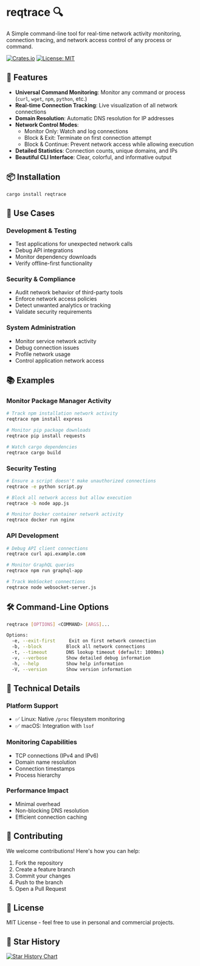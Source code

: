 # reqtrace 🔍

A Simple command-line tool for real-time network activity monitoring, connection tracing, and network access control of any process or command.

[![Crates.io](https://img.shields.io/crates/v/reqtrace)](https://crates.io/crates/reqtrace)
[![License: MIT](https://img.shields.io/badge/License-MIT-yellow.svg)](https://opensource.org/licenses/MIT)

## 🚀 Features

- **Universal Command Monitoring**: Monitor any command or process (`curl`, `wget`, `npm`, `python`, etc.)
- **Real-time Connection Tracking**: Live visualization of all network connections
- **Domain Resolution**: Automatic DNS resolution for IP addresses
- **Network Control Modes**:
  - Monitor Only: Watch and log connections
  - Block & Exit: Terminate on first connection attempt
  - Block & Continue: Prevent network access while allowing execution
- **Detailed Statistics**: Connection counts, unique domains, and IPs
- **Beautiful CLI Interface**: Clear, colorful, and informative output

## 📦 Installation

```bash
cargo install reqtrace
```

## 🎯 Use Cases

### Development & Testing
- Test applications for unexpected network calls
- Debug API integrations
- Monitor dependency downloads
- Verify offline-first functionality

### Security & Compliance
- Audit network behavior of third-party tools
- Enforce network access policies
- Detect unwanted analytics or tracking
- Validate security requirements

### System Administration
- Monitor service network activity
- Debug connection issues
- Profile network usage
- Control application network access

## 📚 Examples

### Monitor Package Manager Activity
```bash
# Track npm installation network activity
reqtrace npm install express

# Monitor pip package downloads
reqtrace pip install requests

# Watch cargo dependencies
reqtrace cargo build
```

### Security Testing
```bash
# Ensure a script doesn't make unauthorized connections
reqtrace -e python script.py

# Block all network access but allow execution
reqtrace -b node app.js

# Monitor Docker container network activity
reqtrace docker run nginx
```

### API Development
```bash
# Debug API client connections
reqtrace curl api.example.com

# Monitor GraphQL queries
reqtrace npm run graphql-app

# Track WebSocket connections
reqtrace node websocket-server.js
```

## 🛠️ Command-Line Options

```bash
reqtrace [OPTIONS] <COMMAND> [ARGS]...

Options:
  -e, --exit-first     Exit on first network connection
  -b, --block         Block all network connections
  -t, --timeout       DNS lookup timeout (default: 1000ms)
  -v, --verbose       Show detailed debug information
  -h, --help          Show help information
  -V, --version       Show version information
```

## 🔧 Technical Details

### Platform Support
- ✅ Linux: Native `/proc` filesystem monitoring
- ✅ macOS: Integration with `lsof`

### Monitoring Capabilities
- TCP connections (IPv4 and IPv6)
- Domain name resolution
- Connection timestamps
- Process hierarchy

### Performance Impact
- Minimal overhead
- Non-blocking DNS resolution
- Efficient connection caching

## 🤝 Contributing

We welcome contributions! Here's how you can help:

1. Fork the repository
2. Create a feature branch
3. Commit your changes
4. Push to the branch
5. Open a Pull Request

## 📄 License

MIT License - feel free to use in personal and commercial projects.

## 🌟 Star History

[![Star History Chart](https://api.star-history.com/svg?repos=onemadgeek/reqtrace&type=Date)](https://star-history.com/#onemadgeek/reqtrace&Date)
